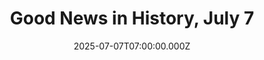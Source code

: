 ---
title: "Good News in History, July 7"
date: 2025-07-07T07:00:00.000Z
category: Human Kindness
externalLink: "https://www.goodnewsnetwork.org/events060707/"
image: ""
excerpt: "35 years ago today, The Three Tenors performed live for the first time at the Baths of Caracalla in Rome. The recording made from the show became the best-selling classical album of all time, while an astonishing 800 million people around the world watched the live broadcast. It was on the eve of the 1990 […] The post Good News…"
---